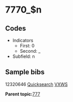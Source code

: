 # 7770\_$n

## Codes

-   Indicators
    -   First: 0
    -   Second: \_
-   Subfield: n

## Sample bibs

12320646 [Quicksearch](https://search.library.yale.edu/catalog/12320646) [VXWS](http://prodorbis.library.yale.edu:7014/vxws/GetHoldingsService?bibId=12320646)

**Parent topic:**[777](../../tags/777/777.md)

